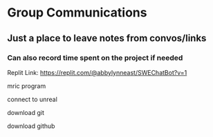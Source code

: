 # Group Communications
## Just a place to leave notes from convos/links
### Can also record time spent on the project if needed

Replit Link:
https://replit.com/@abbylynneast/SWEChatBot?v=1

mric program

connect to unreal

download git 

download github
